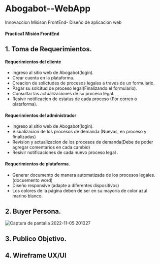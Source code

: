 # Abogabot--WebApp
Innovaccion Misison FrontEnd- Diseño de aplicación web 
#### Practica1 Misión FrontEnd

## 1. Toma de Requerimientos.

#### Requerimientos del cliente
-	Ingreso al sitio web de Abogabot(login).
-	Crear cuenta en la plataforma.
-	Creacion de solictudes de procesos legales a traves de un formulario.
-	Pagar su solcitud de proceso legal(Finalizando el formulario).
-	Consultar las actualizaciones de su proceso legal.
-	Resivir notificacion de estatus de cada proceso (Por correo o plataforma).

#### Requerimientos del administrador
-	Ingreso al sitio web de Abogabot(login).
- Visualizacion de los procesos de demanda (Nuevas, en proceso y finalizadas)
-	Revision y actualizacion de los procesos de demanda(Debe de poder agregar comentarios en cada cambio)
-	Resivir notificaciones de cada nuevo proceso legal .


#### Requerimientos de plataforma.
-	Generar documento de manera automatizada de los procesos legales.(docuemento word)
-	Diseño responsive (adapte a diferentes dispositivos) 
-	Los colores de la página deben de ser en su mayoría de color azul marino blanco.

## 2. Buyer Persona.

![Captura de pantalla 2022-11-05 201327](https://user-images.githubusercontent.com/114314498/200150837-0a0d4669-eced-43f8-8211-e8434bd2e652.jpg)

## 3. Publico Objetivo.
## 4. Wireframe UX/UI
